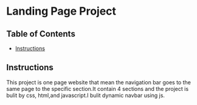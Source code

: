 # Landing Page Project

## Table of Contents

* [Instructions](#instructions)

## Instructions
This project is one page website that mean the navigation bar goes to the same page to the specific section.It contain 4 sections and the project is bulit by css, html,and javascript.I bulit dynamic navbar using js.


